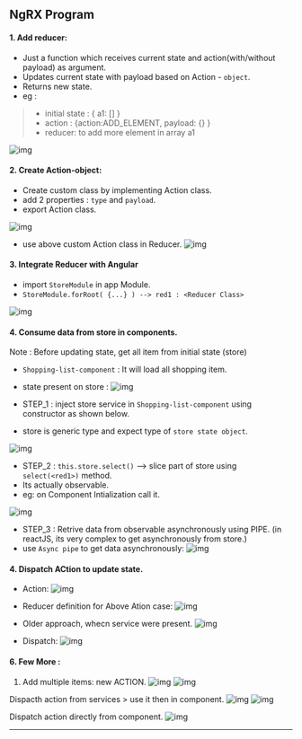 ## NgRX  Program

#### 1. Add reducer:
- Just a function which receives current state and action(with/without payload) as argument.
- Updates current state with payload based on Action - `object`.
- Returns new state. 
- eg : 
> - initial state : { a1: [] }
> - action : {action:ADD_ELEMENT, payload: {} }
> - reducer:  to add more element in array a1

![img](https://github.com/lekhrajdinkar/NG6/blob/master/notes/assets/ngrx/003.jpg)

#### 2. Create Action-object:
- Create custom class by implementing Action class.
- add 2 properties : `type` and `payload`.
- export Action class.

![img](https://github.com/lekhrajdinkar/NG6/blob/master/notes/assets/ngrx/004.jpg)

- use above custom Action class in Reducer.
![img](https://github.com/lekhrajdinkar/NG6/blob/master/notes/assets/ngrx/005.jpg)

#### 3. Integrate Reducer with Angular
- import `StoreModule` in app Module.
- `StoreModule.forRoot( {...} ) --> red1 : <Reducer Class>`

![img](https://github.com/lekhrajdinkar/NG6/blob/master/notes/assets/ngrx/006.jpg)


#### 4. Consume data from store in components.
Note : Before updating state, get all item from initial state (store)
- `Shopping-list-component` : It will load all shopping item.
- state present on store : 
![img](https://github.com/lekhrajdinkar/NG6/blob/master/notes/assets/ngrx/009.jpg)

- STEP_1 : inject store service in `Shopping-list-component` using constructor as shown below.
- store is generic type and expect type of `store state object`.

![img](https://github.com/lekhrajdinkar/NG6/blob/master/notes/assets/ngrx/008.jpg)

- STEP_2 : `this.store.select()` --> slice part of store using `select(<red1>)` method.
- Its actually observable.
- eg: on Component Intialization call it.

![img](https://github.com/lekhrajdinkar/NG6/blob/master/notes/assets/ngrx/010.jpg)

- STEP_3 : Retrive data from observable asynchronously using PIPE. (in reactJS, its very complex to get asynchronously from store.)
- use `Async pipe` to get data asynchronously:
![img](https://github.com/lekhrajdinkar/NG6/blob/master/notes/assets/ngrx/011.jpg)

#### 4. Dispatch ACtion to update state.
- Action: 
![img](https://github.com/lekhrajdinkar/NG6/blob/master/notes/assets/ngrx/014.jpg)

- Reducer definition for Above Ation case:
![img](https://github.com/lekhrajdinkar/NG6/blob/master/notes/assets/ngrx/012.jpg)

- Older approach, whecn service were present.
![img](https://github.com/lekhrajdinkar/NG6/blob/master/notes/assets/ngrx/013_1.jpg)

- Dispatch:
![img](https://github.com/lekhrajdinkar/NG6/blob/master/notes/assets/ngrx/015.jpg)

#### 6. Few More :

1. Add multiple items: new ACTION.
![img](https://github.com/lekhrajdinkar/NG6/blob/master/notes/assets/ngrx/016.jpg)
![img](https://github.com/lekhrajdinkar/NG6/blob/master/notes/assets/ngrx/017.jpg)

Dispacth action from services > use it then in component.
![img](https://github.com/lekhrajdinkar/NG6/blob/master/notes/assets/ngrx/018.jpg)
![img](https://github.com/lekhrajdinkar/NG6/blob/master/notes/assets/ngrx/019.jpg)

Dispatch action directly from component.
![img](https://github.com/lekhrajdinkar/NG6/blob/master/notes/assets/ngrx/020.jpg)
***





